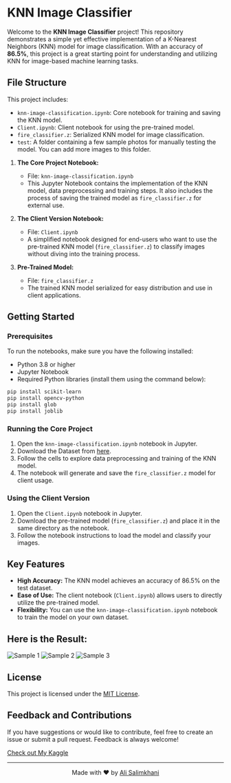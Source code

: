 # KNN Image Classifier

Welcome to the **KNN Image Classifier** project! This repository demonstrates a simple yet effective implementation of a K-Nearest Neighbors (KNN) model for image classification. With an accuracy of **86.5%**, this project is a great starting point for understanding and utilizing KNN for image-based machine learning tasks.

## File Structure
This project includes:
- `knn-image-classification.ipynb`: Core notebook for training and saving the KNN model.
- `Client.ipynb`: Client notebook for using the pre-trained model.
- `fire_classifier.z`: Serialized KNN model for image classification.
- `test`: A folder containing a few sample photos for manually testing the model. You can add more images to this folder.
  

1. **The Core Project Notebook:**
   - File: `knn-image-classification.ipynb`
   - This Jupyter Notebook contains the implementation of the KNN model, data preprocessing and training steps. It also includes the process of saving the trained model as `fire_classifier.z` for external use.

2. **The Client Version Notebook:**
   - File: `Client.ipynb`
   - A simplified notebook designed for end-users who want to use the pre-trained KNN model (`fire_classifier.z`) to classify images without diving into the training process.

3. **Pre-Trained Model:**
   - File: `fire_classifier.z`
   - The trained KNN model serialized for easy distribution and use in client applications.

## Getting Started

### Prerequisites
To run the notebooks, make sure you have the following installed:

- Python 3.8 or higher
- Jupyter Notebook
- Required Python libraries (install them using the command below):

```bash
pip install scikit-learn
pip install opencv-python
pip install glob
pip install joblib
```

### Running the Core Project
1. Open the `knn-image-classification.ipynb` notebook in Jupyter.
2. Download the Dataset from [here](https://www.kaggle.com/datasets/phylake1337/fire-dataset).
3. Follow the cells to explore data preprocessing and training of the KNN model.
4. The notebook will generate and save the `fire_classifier.z` model for client usage.

### Using the Client Version
1. Open the `Client.ipynb` notebook in Jupyter.
2. Download the pre-trained model (`fire_classifier.z`) and place it in the same directory as the notebook.
3. Follow the notebook instructions to load the model and classify your images.

## Key Features
- **High Accuracy:** The KNN model achieves an accuracy of 86.5% on the test dataset.
- **Ease of Use:** The client notebook (`Client.ipynb`) allows users to directly utilize the pre-trained model.
- **Flexibility:** You can use the `knn-image-classification.ipynb` notebook to train the model on your own dataset.

## Here is the Result:
![Sample 1](https://github.com/user-attachments/assets/92972445-a6e7-4644-8f02-a6a348d222cf)
![Sample 2](https://github.com/user-attachments/assets/502132f0-32e7-4770-9875-faeec9475caa)
![Sample 3](https://github.com/user-attachments/assets/3a1b8265-a802-4cc0-9d09-b0449b900240)



## License
This project is licensed under the [MIT License](LICENSE).

## Feedback and Contributions
If you have suggestions or would like to contribute, feel free to create an issue or submit a pull request. Feedback is always welcome!

[Check out My Kaggle](https://www.kaggle.com/alisalimkhani)

---
<p align="center">
  Made with ❤️ by <a href="https://github.com/AliSalimkhani">Ali Salimkhani</a>
</p>
